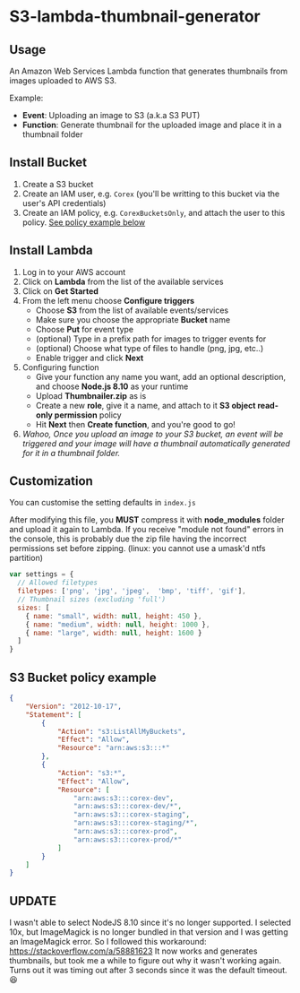 # S3-lambda-thumbnail-generator

## Usage
An Amazon Web Services Lambda function that generates thumbnails from images uploaded to AWS S3.

Example:
* **Event**: Uploading an image to S3 (a.k.a S3 PUT)
* **Function**: Generate thumbnail for the uploaded image and place it in a thumbnail folder

## Install Bucket

1. Create a S3 bucket
1. Create an IAM user, e.g. `Corex` (you'll be writting to this bucket via the user's API credentials)
2. Create an IAM policy, e.g. `CorexBucketsOnly`, and attach the user to this policy. [See policy example below](#s3-bucket-policy-example)

## Install Lambda

1. Log in to your AWS account
2. Click on **Lambda** from the list of the available services
3. Click on **Get Started**
4. From the left menu choose **Configure triggers**
    - Choose **S3** from the list of available events/services
    - Make sure you choose the appropriate **Bucket** name
    - Choose **Put** for event type
    - (optional) Type in a prefix path for images to trigger events for
    - (optional) Choose what type of files to handle (png, jpg, etc..)
    - Enable trigger and click **Next**
5. Configuring function
    * Give your function any name you want, add an optional description, and choose **Node.js 8.10** as your runtime
    * Upload **Thumbnailer.zip** as is
    * Create a new **role**, give it a name, and attach to it **S3 object read-only permission** policy
    * Hit **Next** then **Create function**, and you're good to go!
6. *Wahoo, Once you upload an image to your S3 bucket, an event will be triggered and your image will have a thumbnail automatically generated for it in a thumbnail folder.*

## Customization

You can customise the setting defaults in `index.js`

After modifying this file, you **MUST** compress it with **node_modules** folder and upload it again to Lambda.
If you receive "module not found" errors in the console, this is probably due the zip file having
the incorrect permissions set before zipping. (linux: you cannot use a umask'd ntfs partition)

```js
var settings = {
  // Allowed filetypes
  filetypes: ['png', 'jpg', 'jpeg',  'bmp', 'tiff', 'gif'],
  // Thumbnail sizes (excluding 'full')
  sizes: [
    { name: "small", width: null, height: 450 },
    { name: "medium", width: null, height: 1000 },
    { name: "large", width: null, height: 1600 }
  ]
}
```

## S3 Bucket policy example
```json
{
    "Version": "2012-10-17",
    "Statement": [
        {
            "Action": "s3:ListAllMyBuckets",
            "Effect": "Allow",
            "Resource": "arn:aws:s3:::*"
        },
        {
            "Action": "s3:*",
            "Effect": "Allow",
            "Resource": [
                "arn:aws:s3:::corex-dev",
                "arn:aws:s3:::corex-dev/*",
                "arn:aws:s3:::corex-staging",
                "arn:aws:s3:::corex-staging/*",
                "arn:aws:s3:::corex-prod",
                "arn:aws:s3:::corex-prod/*"
            ]
        }
    ]
}
```


## UPDATE

I wasn't able to select NodeJS 8.10 since it's no longer supported. 
I selected 10x, but ImageMagick is no longer bundled in that version and I was getting an ImageMagick error.
So I followed this workaround:
https://stackoverflow.com/a/58881623
It now works and generates thumbnails, but took me a while to figure out why it wasn't working again. 
Turns out it was timing out after 3 seconds since it was the default timeout. :laughing:
